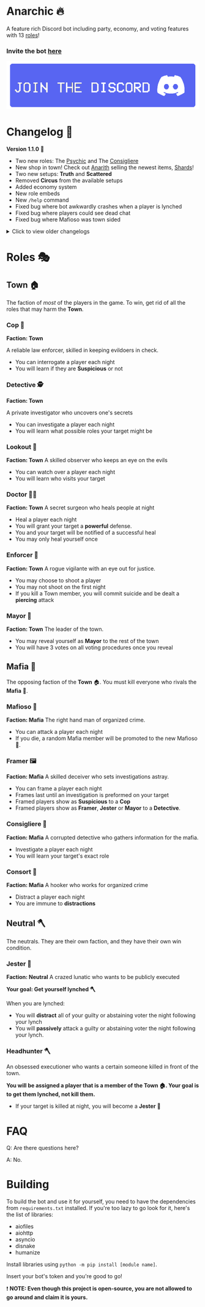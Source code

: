 # Anarchic :fire:
A feature rich Discord bot including party, economy, and voting features with 13 [roles](#roles)!

### Invite the bot [here](https://discord.com/api/oauth2/authorize?client_id=887118309827432478&permissions=105696980048&scope=bot%20applications.commands)
<p align="center" width="100%">
  <a href="https://discord.gg/ApvrUsXFxk"><img src="./images/jointhediscord.png"></a>
</p>


# Changelog :memo:
**Version 1.1.0** :ghost:
- Two new roles: The [Psychic](#psychic) and The [Consigliere](#consigliere)
- New shop in town! Check out [Anarith](#anarith) selling the newest items, [Shards](#shards)!
- Two new setups: __**Truth**__ and __**Scattered**__
- Removed __**Circus**__ from the available setups
- Added economy system
- New role embeds
- New `/help` command
- Fixed bug where bot awkwardly crashes when a player is lynched
- Fixed bug where players could see dead chat
- Fixed bug where Mafioso was town sided

<details>
  <summary>Click to view older changelogs</summary>
  
**Version 1.0.1** :camera:
- Targeting bug fix
- New Doctor image
- New Doctor targeting image
- New Jester image
- Game results will now be shown in the channel `/start` was used

**Version 1.0.0** :computer:
- Added the following roles: Cop, Detective, Lookout, Doctor, Enforcer, Mayor, Headhunter, Jester, Mafioso, Consort, Framer
- Created party system (Wills, Voting, Joining, Leaving, Starting, Changing the setup, The actual game)
- Added help commands (Role info, List of all roles, List of all setups)

</details>

# Roles :performing_arts:
## Town :house:
The faction of *most* of the players in the game. To win, get rid of all the roles that may harm the **Town**.

### Cop :mag_right:
**Faction: Town**

A reliable law enforcer, skilled in keeping evildoers in check.
- You can interrogate a player each night
- You will learn if they are **Suspicious** or not


### Detective :detective:
**Faction: Town**

A private investigator who uncovers one's secrets

- You can investigate a player each night
- You will learn what possible roles your target might be


### Lookout 🔭
**Faction: Town**
A skilled observer who keeps an eye on the evils

- You can watch over a player each night
- You will learn who visits your target


### Doctor 🧑‍⚕️
**Faction: Town**
A secret surgeon who heals people at night


- Heal a player each night
- You will grant your target a **powerful** defense.
- You and your target will be notified of a successful heal
- You may only heal yourself once


### Enforcer 🔫
**Faction: Town**
A rogue vigilante with an eye out for justice.

- You may choose to shoot a player
- You may not shoot on the first night
- If you kill a Town member, you will commit suicide and be dealt a **piercing** attack


### Mayor 🎩
**Faction: Town**
The leader of the town.

- You may reveal yourself as **Mayor** to the rest of the town
- You will have 3 votes on all voting procedures once you reveal


## Mafia :wilted_flower:
The opposing faction of the **Town** :house:. You must kill everyone who rivals the **Mafia** :wilted_flower:.

### Mafioso :wilted_flower:
**Faction: Mafia**
The right hand man of organized crime.

- You can attack a player each night
- If you die, a random Mafia member will be promoted to the new Mafioso 🥀.

### Framer :framed_picture:
**Faction: Mafia**
A skilled deceiver who sets investigations astray.

- You can frame a player each night
- Frames last until an investigation is preformed on your target
- Framed players show as **Suspicious** to a **Cop**
- Framed players show as **Framer**, **Jester** or **Mayor** to a **Detective**.

### Consigliere :magnet:
**Faction: Mafia**
A corrupted detective who gathers information for the mafia.

- Investigate a player each night
- You will learn your target's exact role

### Consort :revolving_hearts:
**Faction: Mafia**
A hooker who works for organized crime

- Distract a player each night
- You are immune to **distractions**

## Neutral 🪓
The neutrals. They are their own faction, and they have their own win condition.

### Jester :clown_face:
**Faction: Neutral**
A crazed lunatic who wants to be publicly executed

**Your goal: Get yourself lynched :axe:**

When you are lynched:
- You will **distract** all of your guilty or abstaining voter the night following your lynch
- You will **passively** attack a guilty or abstaining voter the night following your lynch.

### Headhunter :axe:
An obsessed executioner who wants a certain someone killed in front of the town.

**You will be assigned a player that is a member of the Town :house:. Your goal is to get them lynched, not kill them.**

- If your target is killed at night, you will become a **Jester** :clown_face:

# FAQ
Q: Are there questions here?

A: No.

# Building
To build the bot and use it for yourself, you need to have the dependencies from `requirements.txt` installed. If you're too lazy to go look for it, here's the list of libraries:

- aiofiles
- aiohttp
- asyncio
- disnake
- humanize

Install libraries using `python -m pip install [module name]`.

Insert your bot's token and you're good to go!

❗ **NOTE: Even though this project is open-source, you are not allowed to go around and claim it is yours.**
